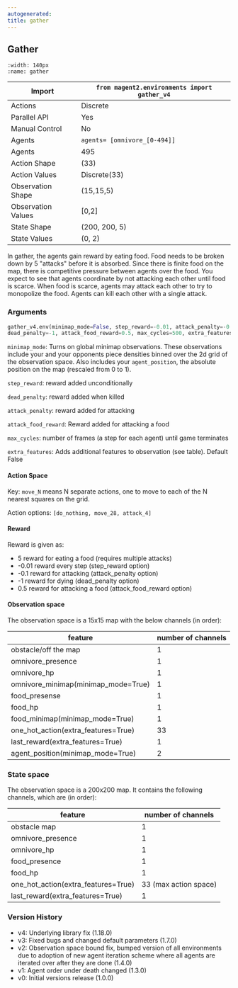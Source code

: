 ```yaml
---
autogenerated:
title: gather
---
```



## Gather

```{figure} gather.gif
:width: 140px
:name: gather
```

| Import             | `from magent2.environments import gather_v4` |
|--------------------|-------------------------------------------|
| Actions            | Discrete                                  |
| Parallel API       | Yes                                       |
| Manual Control     | No                                        |
| Agents             | `agents= [omnivore_[0-494]]`            |
| Agents             | 495                                       |
| Action Shape       | (33)                                      |
| Action Values      | Discrete(33)                              |
| Observation Shape  | (15,15,5)                                 |
| Observation Values | [0,2]                                     |
| State Shape        | (200, 200, 5)                             |
| State Values       | (0, 2)                                    |


In gather, the agents gain reward by eating food. Food needs to be broken down by 5 "attacks" before it is absorbed. Since there is finite food on the map, there is competitive pressure between agents over the food. You expect to see that agents coordinate by not attacking each other until food is
scarce. When food is scarce, agents may attack each other to try to monopolize the food. Agents can kill each other with a single attack.

### Arguments

``` python
gather_v4.env(minimap_mode=False, step_reward=-0.01, attack_penalty=-0.1,
dead_penalty=-1, attack_food_reward=0.5, max_cycles=500, extra_features=False)
```

`minimap_mode`: Turns on global minimap observations. These observations include your and your opponents piece densities binned over the 2d grid of the observation space. Also includes your `agent_position`, the absolute position on the map (rescaled from 0 to 1).

`step_reward`:  reward added unconditionally

`dead_penalty`:  reward added when killed

`attack_penalty`:  reward added for attacking

`attack_food_reward`:  Reward added for attacking a food

`max_cycles`:  number of frames (a step for each agent) until game terminates

`extra_features`: Adds additional features to observation (see table). Default False

#### Action Space

Key: `move_N` means N separate actions, one to move to each of the N nearest squares on the grid.

Action options: `[do_nothing, move_28, attack_4]`

#### Reward

Reward is given as:

* 5 reward for eating a food (requires multiple attacks)
* -0.01 reward every step (step_reward option)
* -0.1 reward for attacking (attack_penalty option)
* -1 reward for dying (dead_penalty option)
* 0.5 reward for attacking a food (attack_food_reward option)

#### Observation space

The observation space is a 15x15 map with the below channels (in order):

feature | number of channels
--- | ---
obstacle/off the map| 1
omnivore_presence| 1
omnivore_hp| 1
omnivore_minimap(minimap_mode=True)| 1
food_presense| 1
food_hp| 1
food_minimap(minimap_mode=True)| 1
one_hot_action(extra_features=True)| 33
last_reward(extra_features=True)| 1
agent_position(minimap_mode=True)| 2

### State space

The observation space is a 200x200 map. It contains the following channels, which are (in order):

feature | number of channels
--- | ---
obstacle map| 1
omnivore_presence| 1
omnivore_hp| 1
food_presence| 1
food_hp| 1
one_hot_action(extra_features=True)|  33 (max action space)
last_reward(extra_features=True)| 1



### Version History

* v4: Underlying library fix (1.18.0)
* v3: Fixed bugs and changed default parameters (1.7.0)
* v2: Observation space bound fix, bumped version of all environments due to adoption of new agent iteration scheme where all agents are iterated over after they are done (1.4.0)
* v1: Agent order under death changed (1.3.0)
* v0: Initial versions release (1.0.0)
